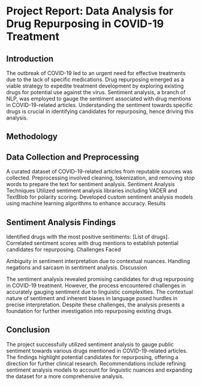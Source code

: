 # Project Report: Data Analysis for Drug Repurposing in COVID-19 Treatment
## Introduction

The outbreak of COVID-19 led to an urgent need for effective treatments due to the lack of specific medications. Drug repurposing emerged as a viable strategy to expedite treatment development by exploring existing drugs for potential use against the virus. Sentiment analysis, a branch of NLP, was employed to gauge the sentiment associated with drug mentions in COVID-19-related articles. Understanding the sentiment towards specific drugs is crucial in identifying candidates for repurposing, hence driving this analysis.

## Methodology

## Data Collection and Preprocessing
A curated dataset of COVID-19-related articles from reputable sources was collected.
Preprocessing involved cleaning, tokenization, and removing stop words to prepare the text for sentiment analysis.
Sentiment Analysis Techniques
Utilized sentiment analysis libraries including VADER and TextBlob for polarity scoring.
Developed custom sentiment analysis models using machine learning algorithms to enhance accuracy.
Results

## Sentiment Analysis Findings

Identified drugs with the most positive sentiments: [List of drugs].
Correlated sentiment scores with drug mentions to establish potential candidates for repurposing.
Challenges Faced

Ambiguity in sentiment interpretation due to contextual nuances.
Handling negations and sarcasm in sentiment analysis.
Discussion

The sentiment analysis revealed promising candidates for drug repurposing in COVID-19 treatment. However, the process encountered challenges in accurately gauging sentiment due to linguistic complexities. The contextual nature of sentiment and inherent biases in language posed hurdles in precise interpretation. Despite these challenges, the analysis presents a foundation for further investigation into repurposing existing drugs.

## Conclusion

The project successfully utilized sentiment analysis to gauge public sentiment towards various drugs mentioned in COVID-19-related articles. The findings highlight potential candidates for repurposing, offering a direction for further clinical research. Recommendations include refining sentiment analysis models to account for linguistic nuances and expanding the dataset for a more comprehensive analysis.
